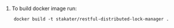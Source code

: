 1. To build docker image run:

```
    docker build -t stakater/restful-distributed-lock-manager .
```